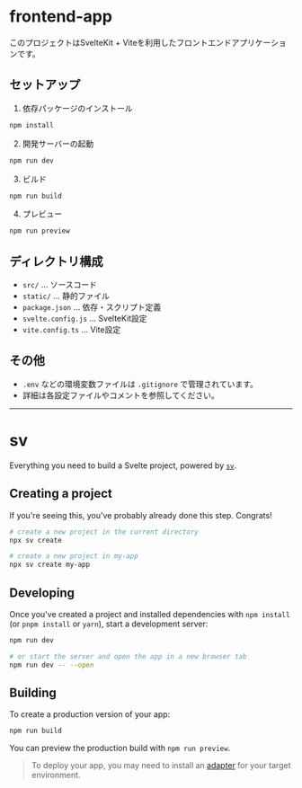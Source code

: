 # frontend-app

このプロジェクトはSvelteKit + Viteを利用したフロントエンドアプリケーションです。

## セットアップ

1. 依存パッケージのインストール

```bash
npm install
```

2. 開発サーバーの起動

```bash
npm run dev
```

3. ビルド

```bash
npm run build
```

4. プレビュー

```bash
npm run preview
```

## ディレクトリ構成

- `src/` ... ソースコード
- `static/` ... 静的ファイル
- `package.json` ... 依存・スクリプト定義
- `svelte.config.js` ... SvelteKit設定
- `vite.config.ts` ... Vite設定

## その他

- `.env` などの環境変数ファイルは `.gitignore` で管理されています。
- 詳細は各設定ファイルやコメントを参照してください。

---

# sv

Everything you need to build a Svelte project, powered by [`sv`](https://github.com/sveltejs/cli).

## Creating a project

If you're seeing this, you've probably already done this step. Congrats!

```bash
# create a new project in the current directory
npx sv create

# create a new project in my-app
npx sv create my-app
```

## Developing

Once you've created a project and installed dependencies with `npm install` (or `pnpm install` or `yarn`), start a development server:

```bash
npm run dev

# or start the server and open the app in a new browser tab
npm run dev -- --open
```

## Building

To create a production version of your app:

```bash
npm run build
```

You can preview the production build with `npm run preview`.

> To deploy your app, you may need to install an [adapter](https://svelte.dev/docs/kit/adapters) for your target environment.
